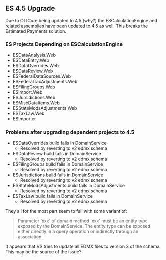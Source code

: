 ## ES 4.5 Upgrade

Due to OITCore being updated to 4.5 (why?) the ESCalculationEngine and related assemblies have been updated to 4.5 as well. This breaks the Estimated Payments solution. 

### ES Projects Depending on ESCalculationEngine

* ESDataAnalysis.Web
* ESDataEntry.Web
* ESDataOverrides.Web
* ESDataReview.Web
* ESFederalDataSources.Web
* ESFederalTaxAdjustments.Web
* ESFilingGroups.Web
* ESImport.Web
* ESJursidictions.Web
* ESMiscDataItems.Web
* ESStateModsAdjustments.Web
* ESTaxLaw.Web
* ESImporter

### Problems after upgrading dependent projects to 4.5

* ESDataOverrides build fails in DomainService
	* Resolved by reverting to v2 edmx schema
* ESDataReview build fails in DomainService
	* Resolved by reverting to v2 edmx schema
* ESFilingGroups build fails in DomainService
	* Resolved by reverting to v2 edmx schema
* ESJurisdictions build fails in DomainService
	* Resolved by reverting to v2 edmx schema
* ESStateModsAdjustments build fails in DomainService
	* Resolved by reverting to v2 edmx schema
* ESTaxLaw build fails in DomainService
	* Resolved by reverting to v2 edmx schema

They all for the most part seem to fail with some variant of:

> Parameter 'xxx' of domain method 'xxx' must be an entity type exposed by the DomainService. The entity type can be exposed either directly in a query operation or indirectly through an association.

It appears that VS tries to update all EDMX files to version 3 of the schema. This may be the source of the issue?





